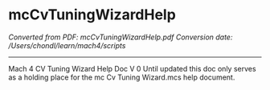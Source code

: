 # mcCvTuningWizardHelp

*Converted from PDF: mcCvTuningWizardHelp.pdf*
*Conversion date: /Users/chondl/learn/mach4/scripts*

---

<!-- Page 1 -->

Mach 4 CV Tuning Wizard Help Doc V 0
Until updated this doc only serves as a holding place for the mc Cv Tuning Wizard.mcs help document.

